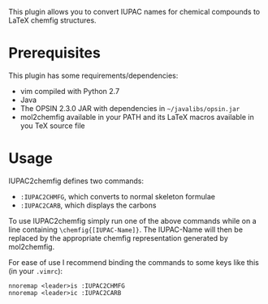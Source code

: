 This plugin allows you to convert IUPAC names for chemical compounds to LaTeX chemfig structures.

# Prerequisites

This plugin has some requirements/dependencies:
- vim compiled with Python 2.7
- Java
- The OPSIN 2.3.0 JAR with dependencies in `~/javalibs/opsin.jar`
- mol2chemfig available in your PATH and its LaTeX macros available in you TeX source file

# Usage

IUPAC2chemfig defines two commands:
- `:IUPAC2CHMFG`, which converts to normal skeleton formulae
- `:IUPAC2CARB`, which displays the carbons

To use IUPAC2chemfig simply run one of the above commands while on a line containing `\chemfig{[IUPAC-Name]}`. The IUPAC-Name will then be replaced by the appropriate chemfig representation generated by mol2chemfig.

For ease of use I recommend binding the commands to some keys like this (in your `.vimrc`):
```
nnoremap <leader>is :IUPAC2CHMFG
nnoremap <leader>ic :IUPAC2CARB
```
